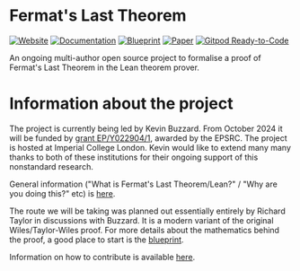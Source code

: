 # Fermat's Last Theorem

[![Website](https://img.shields.io/badge/Website-ready-green)](https://ImperialCollegeLondon.github.io/FLT/)
[![Documentation](https://img.shields.io/badge/Documentation-passing-green)](https://ImperialCollegeLondon.github.io/FLT/docs/)
[![Blueprint](https://img.shields.io/badge/Blueprint-WIP-blue)](https://ImperialCollegeLondon.github.io/FLT/blueprint/)
[![Paper](https://img.shields.io/badge/Paper-WIP-blue)](https://ImperialCollegeLondon.github.io/FLT/blueprint.pdf)
[![Gitpod Ready-to-Code](https://img.shields.io/badge/Gitpod-ready--to--code-blue?logo=gitpod)](https://gitpod.io/#https://github.com/ImperialCollegeLondon/FLT)

An ongoing multi-author open source project to formalise a proof of Fermat's Last Theorem in the Lean theorem prover.

# Information about the project

The project is currently being led by Kevin Buzzard. From October 2024 it will be funded by [grant EP/Y022904/1](https://gow.epsrc.ukri.org/NGBOViewGrant.aspx?GrantRef=EP/Y022904/1), awarded by the EPSRC. The project is hosted at Imperial College London. Kevin would like to extend many many thanks to both of these institutions for their ongoing support of this nonstandard research.

General information ("What is Fermat's Last Theorem/Lean?" / "Why are you doing this?" etc) is [here](GENERAL.md).

The route we will be taking was planned out essentially entirely by Richard Taylor in discussions with Buzzard. It is a modern variant of the original Wiles/Taylor-Wiles proof. For more details about the mathematics behind the proof, a good place to start is the [blueprint](https://ImperialCollegeLondon.github.io/FLT/blueprint/).

Information on how to contribute is available [here](CONTRIBUTING.md).
